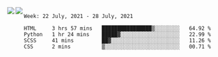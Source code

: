<a href="https://github.com/anuraghazra/github-readme-stats">
  <img align="left" src="https://github-readme-stats.vercel.app/api?username=Tanesan&count_private=true&show_icons=true" />
</a>
<a href="https://github.com/anuraghazra/github-readme-stats">
  <img align="left" src="https://github-readme-stats.vercel.app/api/top-langs/?username=Tanesan" />
</a>

<!--START_SECTION:waka-->
```text
Week: 22 July, 2021 - 28 July, 2021

HTML     3 hrs 57 mins   ████████████████▒░░░░░░░░   64.92 % 
Python   1 hr 24 mins    █████▓░░░░░░░░░░░░░░░░░░░   22.99 % 
SCSS     41 mins         ██▓░░░░░░░░░░░░░░░░░░░░░░   11.26 % 
CSS      2 mins          ▒░░░░░░░░░░░░░░░░░░░░░░░░   00.71 % 
```
<!--END_SECTION:waka-->
